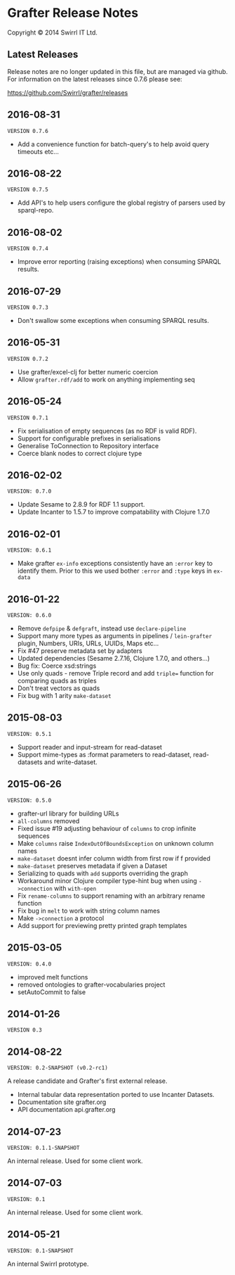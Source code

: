 # Grafter Release Notes

Copyright © 2014 Swirrl IT Ltd.

## Latest Releases

Release notes are no longer updated in this file, but are managed via
github.  For information on the latest releases since 0.7.6 please
see:

https://github.com/Swirrl/grafter/releases

## 2016-08-31

`VERSION 0.7.6`

- Add a convenience function for batch-query's to help avoid query
  timeouts etc...

## 2016-08-22

`VERSION 0.7.5`

- Add API's to help users configure the global registry of parsers
  used by sparql-repo.

## 2016-08-02

`VERSION 0.7.4`

- Improve error reporting (raising exceptions) when consuming SPARQL results.

## 2016-07-29

`VERSION 0.7.3`

- Don't swallow some exceptions when consuming SPARQL results.

## 2016-05-31

`VERSION 0.7.2`

- Use grafter/excel-clj for better numeric coercion
- Allow `grafter.rdf/add` to work on anything implementing seq

## 2016-05-24

`VERSION 0.7.1`

- Fix serialisation of empty sequences (as no RDF is valid RDF).
- Support for configurable prefixes in serialisations
- Generalise ToConnection to Repository interface
- Coerce blank nodes to correct clojure type

## 2016-02-02

`VERSION: 0.7.0`

- Update Sesame to 2.8.9 for RDF 1.1 support.
- Update Incanter to 1.5.7 to improve compatability with Clojure 1.7.0

## 2016-02-01

`VERSION: 0.6.1`

- Make grafter `ex-info` exceptions consistently have an `:error` key
  to identify them.  Prior to this we used bother `:error` and `:type`
  keys in `ex-data`

## 2016-01-22

`VERSION: 0.6.0`

- Remove `defpipe` & `defgraft`, instead use `declare-pipeline`
- Support many more types as arguments in pipelines / `lein-grafter`
  plugin, Numbers, URIs, URLs, UUIDs, Maps etc...
- Fix #47 preserve metadata set by adapters
- Updated dependencies (Sesame 2.7.16, Clojure 1.7.0, and others...)
- Bug fix: Coerce xsd:strings
- Use only quads - remove Triple record and add `triple=` function for comparing quads as triples
- Don't treat vectors as quads
- Fix bug with 1 arity `make-dataset`

## 2015-08-03
`VERSION: 0.5.1`

- Support reader and input-stream for read-dataset
- Support mime-types as :format parameters to read-dataset, read-datasets and write-dataset.

## 2015-06-26

`VERSION: 0.5.0`

- grafter-url library for building URLs
- `all-columns` removed
- Fixed issue #19 adjusting behaviour of `columns` to crop infinite sequences
- Make `columns` raise `IndexOutOfBoundsException` on unknown column names
- `make-dataset` doesnt infer column width from first row if f provided
- `make-dataset` preserves metadata if given a Dataset
- Serializing to quads with `add` supports overriding the graph
- Workaround minor Clojure compiler type-hint bug when using `->connection` with `with-open`
- Fix `rename-columns` to support renaming with an arbitrary rename function
- Fix bug in `melt` to work with string column names
- Make `->connection` a protocol
- Add support for previewing pretty printed graph templates

## 2015-03-05

`VERSION: 0.4.0`

- improved melt functions
- removed ontologies to grafter-vocabularies project
- setAutoCommit to false

## 2014-01-26

`VERSION 0.3`

## 2014-08-22

`VERSION: 0.2-SNAPSHOT (v0.2-rc1)`

A release candidate and Grafter's first external release.

- Internal tabular data representation ported to use Incanter
  Datasets.
- Documentation site grafter.org
- API documentation api.grafter.org

## 2014-07-23

`VERSION: 0.1.1-SNAPSHOT`

An internal release.  Used for some client work.

## 2014-07-03

`VERSION: 0.1`

An internal release.  Used for some client work.

## 2014-05-21

`VERSION: 0.1-SNAPSHOT`

An internal Swirrl prototype.
